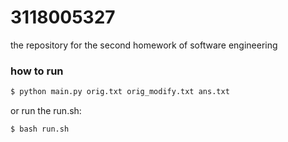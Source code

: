 # 3118005327
the repository for the second homework of software engineering

### how to run

```bash
$ python main.py orig.txt orig_modify.txt ans.txt
```

or run the run.sh:

```bash
$ bash run.sh
```

